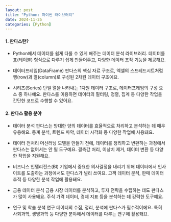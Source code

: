 ```yaml
---
layout: post
title: "Python: 파이썬 라이브러리"
date: 2024-11-25
categories: [Python] 
---
```


#### 1. 판다스란?
- Python에서 데이터를 쉽게 다룰 수 있게 해주는 데이터 분석 라이브러리.
데이터를 표(테이블) 형식으로 다루기 쉽게 만들어주고, 다양한 데이터 조작 기능을 제공해요.

- 데이터프레임(DataFrame)
판다스의 핵심 자료 구조로, 엑셀의 스프레드시트처럼 행(row)과 열(column)로 구성된 2차원 데이터 구조예요.

- 시리즈(Series)
단일 열을 나타내는 1차원 데이터 구조로, 데이터프레임의 구성 요소 중 하나예요.
판다스를 이용하면 데이터의 필터링, 정렬, 집계 등 다양한 작업을 간단한 코드로 수행할 수 있어요.

#### 2. 판다스 활용 분야

- 데이터 분석
판다스는 방대한 양의 데이터를 효율적으로 처리하고 분석하는 데 매우 유용해요. 통계 분석, 트렌드 파악, 데이터 시각화 등 다양한 작업에 사용돼요.

- 데이터 전처리
머신러닝 모델을 만들기 전에, 데이터를 정리하고 변환하는 과정에서 판다스는 없어서는 안 될 도구예요. 결측값 처리, 이상치 제거, 데이터 변환 등 다양한 작업을 지원해요.

- 비즈니스 인텔리전스(BI)
기업에서 중요한 의사결정을 내리기 위해 데이터에서 인사이트를 도출하는 과정에서도 판다스가 널리 쓰여요. 고객 데이터 분석, 판매 데이터 추적 등 다양한 분석 작업에 활용돼요.

- 금융 데이터 분석
금융 시장 데이터를 분석하고, 투자 전략을 수립하는 데도 판다스가 많이 사용돼요. 주식 가격 데이터, 경제 지표 등을 분석하는 데 강력한 도구예요.

- 연구 및 학술 분석
연구 데이터의 수집, 정리, 분석에 판다스가 필수적이에요. 특히 사회과학, 생명과학 등 다양한 분야에서 데이터를 다루는 연구에 활용돼요.
